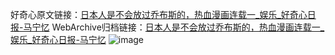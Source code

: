 好奇心原文链接：[日本人是不会放过乔布斯的，热血漫画连载一_娱乐_好奇心日报-马宁忆](https://www.qdaily.com/articles/84.html)
WebArchive归档链接：[日本人是不会放过乔布斯的，热血漫画连载一_娱乐_好奇心日报-马宁忆](http://web.archive.org/web/20170904201323/http://www.qdaily.com/articles/84.html)
![image](http://ww3.sinaimg.cn/large/007d5XDply1g3v3xrnkcrj30u07m8e7p)